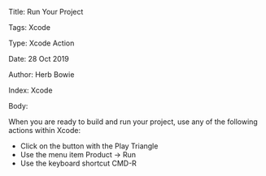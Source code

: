 Title:  Run Your Project

Tags:   Xcode

Type:   Xcode Action

Date:   28 Oct 2019

Author: Herb Bowie

Index:  Xcode

Body: 

When you are ready to build and run your project, use any of the following actions within Xcode:

* Click on the button with the Play Triangle
* Use the menu item Product -> Run
* Use the keyboard shortcut CMD-R
